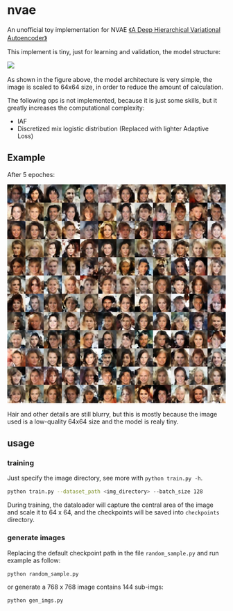 # nvae

An unofficial toy implementation for NVAE [《A Deep Hierarchical Variational Autoencoder》](https://arxiv.org/abs/2007.03898)

This implement is tiny, just for learning and validation, the model structure:

<img src="assets/framework.png">

As shown in the figure above, the model architecture is very simple, the image is scaled to 64x64 size, in order to reduce the amount of calculation.

The following ops is not implemented, because it is just some skills, but it greatly increases the computational complexity:

* IAF
* Discretized mix logistic distribution (Replaced with lighter Adaptive Loss)

## Example

After 5 epoches:

<img src="assets/demo.jpeg">

Hair and other details are still blurry, but this is mostly because the image used is a low-quality 64x64 size and the model is realy tiny.


## usage

### training

Just specify the image directory, see more with `python train.py -h`. 
 
```sh
python train.py --dataset_path <img_directory> --batch_size 128
```

During training, the dataloader will capture the central area of the image and
 scale it to 64 x 64, and the checkpoints will be saved into `checkpoints` directory.


### generate images

Replacing the default checkpoint path in the file `random_sample.py` and run example as follow:

```sh
python random_sample.py
```

or generate a 768 x 768 image contains 144 sub-imgs:

```sh
python gen_imgs.py
```

